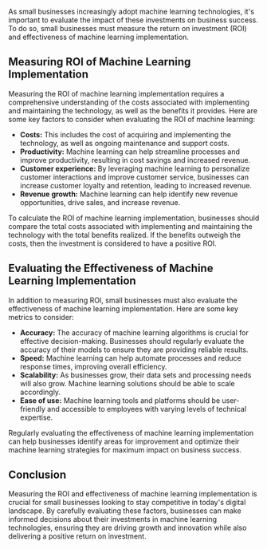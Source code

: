 
As small businesses increasingly adopt machine learning technologies, it's important to evaluate the impact of these investments on business success. To do so, small businesses must measure the return on investment (ROI) and effectiveness of machine learning implementation.

Measuring ROI of Machine Learning Implementation
------------------------------------------------

Measuring the ROI of machine learning implementation requires a comprehensive understanding of the costs associated with implementing and maintaining the technology, as well as the benefits it provides. Here are some key factors to consider when evaluating the ROI of machine learning:

* **Costs:** This includes the cost of acquiring and implementing the technology, as well as ongoing maintenance and support costs.
* **Productivity:** Machine learning can help streamline processes and improve productivity, resulting in cost savings and increased revenue.
* **Customer experience:** By leveraging machine learning to personalize customer interactions and improve customer service, businesses can increase customer loyalty and retention, leading to increased revenue.
* **Revenue growth:** Machine learning can help identify new revenue opportunities, drive sales, and increase revenue.

To calculate the ROI of machine learning implementation, businesses should compare the total costs associated with implementing and maintaining the technology with the total benefits realized. If the benefits outweigh the costs, then the investment is considered to have a positive ROI.

Evaluating the Effectiveness of Machine Learning Implementation
---------------------------------------------------------------

In addition to measuring ROI, small businesses must also evaluate the effectiveness of machine learning implementation. Here are some key metrics to consider:

* **Accuracy:** The accuracy of machine learning algorithms is crucial for effective decision-making. Businesses should regularly evaluate the accuracy of their models to ensure they are providing reliable results.
* **Speed:** Machine learning can help automate processes and reduce response times, improving overall efficiency.
* **Scalability:** As businesses grow, their data sets and processing needs will also grow. Machine learning solutions should be able to scale accordingly.
* **Ease of use:** Machine learning tools and platforms should be user-friendly and accessible to employees with varying levels of technical expertise.

Regularly evaluating the effectiveness of machine learning implementation can help businesses identify areas for improvement and optimize their machine learning strategies for maximum impact on business success.

Conclusion
----------

Measuring the ROI and effectiveness of machine learning implementation is crucial for small businesses looking to stay competitive in today's digital landscape. By carefully evaluating these factors, businesses can make informed decisions about their investments in machine learning technologies, ensuring they are driving growth and innovation while also delivering a positive return on investment.
